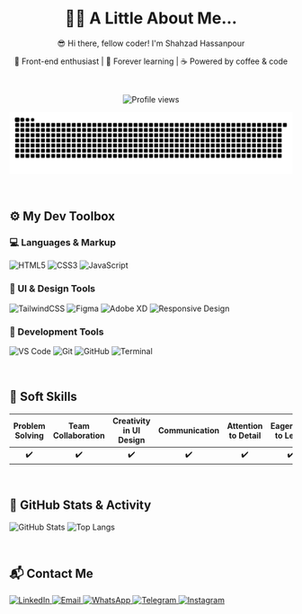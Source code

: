 <h1 align="center">👩‍💻 A Little About Me...</h1>

<p align="center">😎 Hi there, fellow coder! I'm Shahzad Hassanpour</p>

<p align="center">🧠 Front-end enthusiast | 🌱 Forever learning | ☕ Powered by coffee & code</p>
<br>
<p align="center">
  <img src="https://komarev.com/ghpvc/?username=Shahzadhpr&style=flat&color=2E7D32" alt="Profile views" />
</p>

<p align="center">
  <img src="https://raw.githubusercontent.com/imrrobat/imrrobat/d1b244e170d2b75fdda3efd499eaaf163f7a617c/images/github-contribution-grid-snake.svg" alt="snake animation" />
</p>

<br>

<!--
const userInfo = {
  status: 202,
  data: {
    fullName: "Shahzad Hassanpour",
    birthDate: "2005-02-04",
    university: "Azad University",
    skills: ["HTML", "CSS", "JavaScript", "Tailwind CSS", "Git",...],
    currentlyLearning: ["React.js",...],
    interests: ["Learning new tech", "Front-end design", "Fun coding"],
    sayHi: () => {
      console.log("Hey there! I'm Shahzad and I love learning new things 🚀");
    }
  }
}
userInfo.data.sayHi();
-->

## ⚙️ My Dev Toolbox

### 💻 Languages & Markup
![HTML5](https://img.shields.io/badge/HTML5-E34F26?style=for-the-badge&logo=html5&logoColor=white)
![CSS3](https://img.shields.io/badge/CSS3-1572B6?style=for-the-badge&logo=css3&logoColor=white)
![JavaScript](https://img.shields.io/badge/JavaScript-F7DF1E?style=for-the-badge&logo=javascript&logoColor=black)
<!--![TypeScript](https://img.shields.io/badge/TypeScript-3178C6?style=for-the-badge&logo=typescript&logoColor=white)-->

<!--### 🔥 Frameworks & Libraries
![React](https://img.shields.io/badge/React-61DAFB?style=for-the-badge&logo=react&logoColor=black)
![Redux](https://img.shields.io/badge/Redux-764ABC?style=for-the-badge&logo=redux&logoColor=white)
![Next.js](https://img.shields.io/badge/Next.js-000000?style=for-the-badge&logo=nextdotjs&logoColor=white)-->

### 🎨 UI & Design Tools
<!--![Bootstrap](https://img.shields.io/badge/Bootstrap-7952B3?style=for-the-badge&logo=bootstrap&logoColor=white)-->
![TailwindCSS](https://img.shields.io/badge/TailwindCSS-06B6D4?style=for-the-badge&logo=tailwind-css&logoColor=white)
![Figma](https://img.shields.io/badge/Figma-F24E1E?style=for-the-badge&logo=figma&logoColor=white)
![Adobe XD](https://img.shields.io/badge/Adobe%20XD-FF61F6?style=for-the-badge&logo=adobexd&logoColor=white)
![Responsive Design](https://img.shields.io/badge/Responsive-Design-0A66C2?style=for-the-badge&logo=responsive&logoColor=white)

### 🧰 Development Tools
![VS Code](https://img.shields.io/badge/VS%20Code-007ACC?style=for-the-badge&logo=visual-studio-code&logoColor=white)
![Git](https://img.shields.io/badge/Git-F05032?style=for-the-badge&logo=git&logoColor=white)
![GitHub](https://img.shields.io/badge/GitHub-181717?style=for-the-badge&logo=github&logoColor=white)
![Terminal](https://img.shields.io/badge/Terminal-000000?style=for-the-badge&logo=windows%20terminal&logoColor=white)

<br>

## 🌟 Soft Skills
<!--| Problem Solving | Team Collaboration | Creativity in UI Design | Communication | Attention to Detail | Eagerness to Learn |
|-----------------|--------------------|------------------------|---------------|---------------------|--------------------|
| ✔️              | ✔️                 | ✔️                     | ✔️            | ✔️                  | ✔️                 |-->
<table>
  <thead>
    <tr>
      <th>Problem Solving</th>
      <th>Team Collaboration</th>
      <th>Creativity in UI Design</th>
      <th>Communication</th>
      <th>Attention to Detail</th>
      <th>Eagerness to Learn</th>
    </tr>
  </thead>
  <tbody>
    <tr align="center">
      <td>✔️</td>
      <td>✔️</td>
      <td>✔️</td>
      <td>✔️</td>
      <td>✔️</td>
      <td>✔️</td>
    </tr>
  </tbody>
</table>


<br>

## 🚀 GitHub Stats & Activity

![GitHub Stats](https://github-readme-stats.vercel.app/api?username=Shahzadhpr&show_icons=true&theme=radical)
![Top Langs](https://github-readme-stats.vercel.app/api/top-langs/?username=Shahzadhpr&layout=compact&theme=radical&hide=Jupyter%20Notebook)

<br>

## 📬 Contact Me

<p align="left">
  <a href="https://www.linkedin.com/in/hassanpourshahzad" target="_blank">
    <img src="https://img.shields.io/badge/LinkedIn-0077B5?style=for-the-badge&logo=linkedin&logoColor=white" alt="LinkedIn"/>
  </a>
  
  <a href="mailto:hprshahzad29@gmail.com">
    <img src="https://img.shields.io/badge/Email-D14836?style=for-the-badge&logo=gmail&logoColor=white" alt="Email"/>
  </a>
  
  <a href="https://wa.me/989112874119" target="_blank">
    <img src="https://img.shields.io/badge/WhatsApp-25D366?style=for-the-badge&logo=whatsapp&logoColor=white" alt="WhatsApp"/>
  </a>
  
  <a href="https://t.me/Shahzad_hpr" target="_blank">
    <img src="https://img.shields.io/badge/Telegram-26A5E4?style=for-the-badge&logo=telegram&logoColor=white" alt="Telegram"/>
  </a>
  
  <a href="https://instagram.com/shahzad.hpr" target="_blank">
    <img src="https://img.shields.io/badge/Instagram-E4405F?style=for-the-badge&logo=instagram&logoColor=white" alt="Instagram"/>
  </a>
</p>

